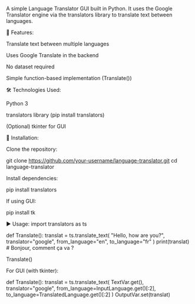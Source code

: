 A simple Language Translator GUI built in Python. It uses the Google Translator engine via the translators library to translate text between languages.

🚀 Features:

Translate text between multiple languages

Uses Google Translate in the backend

No dataset required

Simple function-based implementation (Translate())

🛠️ Technologies Used:

Python 3

translators library (pip install translators)

(Optional) tkinter for GUI

📌 Installation:

Clone the repository:

git clone https://github.com/your-username/language-translator.git
cd language-translator


Install dependencies:

pip install translators


If using GUI:

pip install tk

▶️ Usage:
import translators as ts  

def Translate():
    translat = ts.translate_text(
        "Hello, how are you?",
        translator="google",
        from_language="en",
        to_language="fr"
    )
    print(translat)  # Bonjour, comment ça va ?

Translate()


For GUI (with tkinter):

def Translate():
   translat = ts.translate_text(
       TextVar.get(),
       translator="google",
       from_language=InputLanguage.get()[:2],
       to_language=TranslatedLanguage.get()[:2]
   )
   OutputVar.set(translat)
